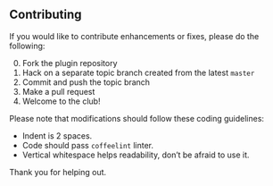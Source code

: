 ## Contributing
If you would like to contribute enhancements or fixes, please do the following:

0. Fork the plugin repository
0. Hack on a separate topic branch created from the latest `master`
0. Commit and push the topic branch
0. Make a pull request
0. Welcome to the club!

Please note that modifications should follow these coding guidelines:

- Indent is 2 spaces.
- Code should pass `coffeelint` linter.
- Vertical whitespace helps readability, don’t be afraid to use it.

Thank you for helping out.
